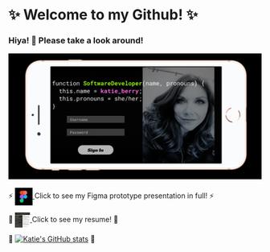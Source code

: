 # ✨ Welcome to my Github! ✨ 

### Hiya! 👋 Please take a look around!

<img src='Screenshot 2021-02-09 at 8.14.35 AM.png' alt='Katie Berry Software Engineer' />

⚡ <a href="https://www.figma.com/proto/XPSlyclg1L5GTDKTujw5Yg/introductions?node-id=0%3A3&scaling=scale-down" target="_blank" > <img src="figma logo.PNG" alt="Figma Logo" width="35" height="35" align="center"/> <a> Click to see my Figma prototype presentation in full! ⚡
  
🌱 <a href="Katie Berry - Fullstack Developer.pdf" target="_blank" > <img src="kb-dev.PNG" alt="Katie Berry Resume" width="30" height="30" align="center"/> <a> Click to see my resume! 🌱

👯 [![Katie's GitHub stats](https://github-readme-stats.vercel.app/api?username=KatieMBerry&show_icons=true&count_private=true&include_all_commits)](https://github.com/KatieMBerry) 👯

<!--
*** is a repository because its `README.md` (this file) appears on your GitHub profile.
Here are some ideas to get you started:
- 🔭 I’m currently working on ...
- 🌱 I’m currently learning ...
- 👯 I’m looking to collaborate on ...
- 💬 Ask me about ...
- 📫 How to reach me: ...
- 😄 Pronouns: she/her
-  Fun fact: ...
-->
